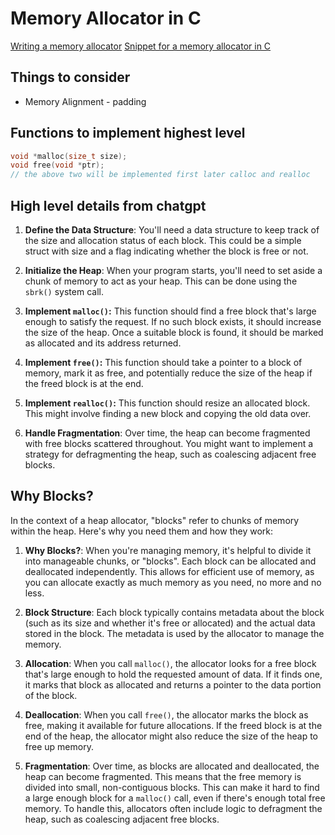 # Memory Allocator in C

[Writing a memory allocator](https://dmitrysoshnikov.com/compilers/writing-a-memory-allocator/#video-lecture)
[Snippet for a memory allocator in C](https://gist.github.com/apsun/caa3c5552dce7b13b898b70569b1f239)

## Things to consider
- Memory Alignment - padding

## Functions to implement highest level
```c
void *malloc(size_t size);
void free(void *ptr);
// the above two will be implemented first later calloc and realloc
```

## High level details from chatgpt

1. **Define the Data Structure**: You'll need a data structure to keep track of the size and allocation status of each block. This could be a simple struct with size and a flag indicating whether the block is free or not.

2. **Initialize the Heap**: When your program starts, you'll need to set aside a chunk of memory to act as your heap. This can be done using the `sbrk()` system call.

3. **Implement `malloc()`:** This function should find a free block that's large enough to satisfy the request. If no such block exists, it should increase the size of the heap. Once a suitable block is found, it should be marked as allocated and its address returned.

4. **Implement `free()`:** This function should take a pointer to a block of memory, mark it as free, and potentially reduce the size of the heap if the freed block is at the end.

5. **Implement `realloc()`:** This function should resize an allocated block. This might involve finding a new block and copying the old data over.

6. **Handle Fragmentation**: Over time, the heap can become fragmented with free blocks scattered throughout. You might want to implement a strategy for defragmenting the heap, such as coalescing adjacent free blocks.

## Why Blocks?

In the context of a heap allocator, "blocks" refer to chunks of memory within the heap. Here's why you need them and how they work:

1. **Why Blocks?**: When you're managing memory, it's helpful to divide it into manageable chunks, or "blocks". Each block can be allocated and deallocated independently. This allows for efficient use of memory, as you can allocate exactly as much memory as you need, no more and no less.

2. **Block Structure**: Each block typically contains metadata about the block (such as its size and whether it's free or allocated) and the actual data stored in the block. The metadata is used by the allocator to manage the memory.

3. **Allocation**: When you call `malloc()`, the allocator looks for a free block that's large enough to hold the requested amount of data. If it finds one, it marks that block as allocated and returns a pointer to the data portion of the block.

4. **Deallocation**: When you call `free()`, the allocator marks the block as free, making it available for future allocations. If the freed block is at the end of the heap, the allocator might also reduce the size of the heap to free up memory.

5. **Fragmentation**: Over time, as blocks are allocated and deallocated, the heap can become fragmented. This means that the free memory is divided into small, non-contiguous blocks. This can make it hard to find a large enough block for a `malloc()` call, even if there's enough total free memory. To handle this, allocators often include logic to defragment the heap, such as coalescing adjacent free blocks.

